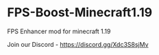 # FPS-Boost-Minecraft1.19
FPS Enhancer mod for minecraft 1.19

Join our Discord - https://discord.gg/Xdc3S8sjMv
